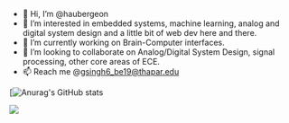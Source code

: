- 👋 Hi, I’m @haubergeon
- 👀 I’m interested in embedded systems, machine learning, analog and digital system design and a little bit of web dev here and there.
- 🌱 I’m currently working on Brain-Computer interfaces.
- 💞️ I’m looking to collaborate on Analog/Digital System Design, signal processing, other core areas of ECE.
- 📫 Reach me @gsingh6_be19@thapar.edu


[![Anurag's GitHub stats](https://github-readme-stats.vercel.app/api?username=haubergeon&show_icons=true&theme=dark)

![](https://komarev.com/ghpvc/?username=haubergeon)

<!---
haubergeon/haubergeon is a ✨ special ✨ repository because its `README.md` (this file) appears on your GitHub profile.
You can click the Preview link to take a look at your changes.
--->
